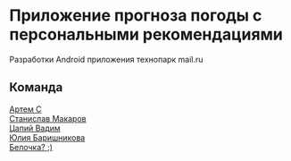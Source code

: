 # Приложение прогноза погоды с персональными рекомендациями
Разработки Android приложения технопарк mail.ru
## Команда
[Артем С](https://github.com/Artem231998)<br/>
[Станислав Макаров](https://github.com/stas48)<br/>
[Цапий Вадим](https://github.com/erfari)<br/>
[Юлия Баришникова](1)<br/>
[Белочка? ;)](https://github.com/belochkaaaaaaaaa)<br/>
